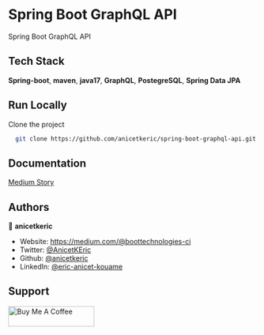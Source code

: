 # Spring Boot GraphQL API

Spring Boot GraphQL API

## Tech Stack

**Spring-boot**, **maven**, **java17**, **GraphQL**, **PostegreSQL**, **Spring Data JPA**


## Run Locally

Clone the project

```bash
  git clone https://github.com/anicetkeric/spring-boot-graphql-api.git
```

## Documentation

[Medium Story](https://boottechnologies-ci.medium.com/spring-boot-graphql-api-77b21fcce363)

## Authors

👤 **anicetkeric**

* Website: https://medium.com/@boottechnologies-ci
* Twitter: [@AnicetKEric](https://twitter.com/AnicetKEric)
* Github: [@anicetkeric](https://github.com/anicetkeric)
* LinkedIn: [@eric-anicet-kouame](https://linkedin.com/in/eric-anicet-kouame-49029577)

## Support
<a href="https://www.buymeacoffee.com/boottechnou" target="_blank"><img src="https://cdn.buymeacoffee.com/buttons/default-orange.png" alt="Buy Me A Coffee" height="41" width="174"></a>
